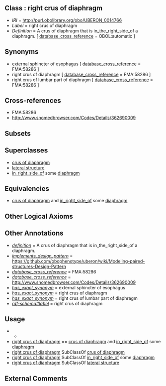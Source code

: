 
## Class : right crus of diaphragm

 * *IRI* = http://purl.obolibrary.org/obo/UBERON_0014766
 * *Label* = right crus of diaphragm
 * *Definition* = A crus of diaphragm that is in_the_right_side_of a diaphragm. [ [database_cross_reference](../../ef/oboInOwl#hasDbXref.md) = OBOL:automatic ]

## Synonyms

 * external sphincter of esophagus [ [database_cross_reference](../../ef/oboInOwl#hasDbXref.md) = FMA:58286 ]
 * right crus of diaphragm [ [database_cross_reference](../../ef/oboInOwl#hasDbXref.md) = FMA:58286 ]
 * right crus of lumbar part of diaphragm [ [database_cross_reference](../../ef/oboInOwl#hasDbXref.md) = FMA:58286 ]

## Cross-references

 * FMA:58286
 * http://www.snomedbrowser.com/Codes/Details/362690009

## Subsets


## Superclasses

 * [crus of diaphragm](../../UBERON/65/UBERON_0014765.md)
 * [lateral structure](../../UBERON/12/UBERON_0015212.md)
 * [in_right_side_of](../../BSPO/21/BSPO_0000121.md) some [diaphragm](../../UBERON/03/UBERON_0001103.md)

## Equivalencies

 * [crus of diaphragm](../../UBERON/65/UBERON_0014765.md) and [in_right_side_of](../../BSPO/21/BSPO_0000121.md) some [diaphragm](../../UBERON/03/UBERON_0001103.md)

## Other Logical Axioms


## Other Annotations

 * *[definition](../../IAO/15/IAO_0000115.md)* = A crus of diaphragm that is in_the_right_side_of a diaphragm.
 * *[implements_design_pattern](../../UBPROP/06/UBPROP_0000006.md)* = https://github.com/obophenotype/uberon/wiki/Modeling-paired-structures-Design-Pattern
 * *[database_cross_reference](../../ef/oboInOwl#hasDbXref.md)* = FMA:58286
 * *[database_cross_reference](../../ef/oboInOwl#hasDbXref.md)* = http://www.snomedbrowser.com/Codes/Details/362690009
 * *[has_exact_synonym](../../ym/oboInOwl#hasExactSynonym.md)* = external sphincter of esophagus
 * *[has_exact_synonym](../../ym/oboInOwl#hasExactSynonym.md)* = right crus of diaphragm
 * *[has_exact_synonym](../../ym/oboInOwl#hasExactSynonym.md)* = right crus of lumbar part of diaphragm
 * *[rdf-schema#label](../../el/rdf-schema#label.md)* = right crus of diaphragm

## Usage

 * -
 * [right crus of diaphragm](../../UBERON/66/UBERON_0014766.md) == [crus of diaphragm](../../UBERON/65/UBERON_0014765.md) and [in_right_side_of](../../BSPO/21/BSPO_0000121.md) some [diaphragm](../../UBERON/03/UBERON_0001103.md)
 * [right crus of diaphragm](../../UBERON/66/UBERON_0014766.md) SubClassOf [crus of diaphragm](../../UBERON/65/UBERON_0014765.md)
 * [right crus of diaphragm](../../UBERON/66/UBERON_0014766.md) SubClassOf [in_right_side_of](../../BSPO/21/BSPO_0000121.md) some [diaphragm](../../UBERON/03/UBERON_0001103.md)
 * [right crus of diaphragm](../../UBERON/66/UBERON_0014766.md) SubClassOf [lateral structure](../../UBERON/12/UBERON_0015212.md)

## External Comments

